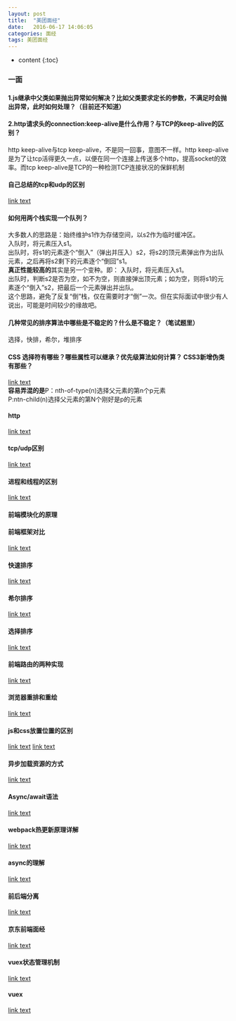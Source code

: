 ```yaml
---
layout: post
title:  "美团面经"
date:   2016-06-17 14:06:05
categories: 面经
tags: 美团面经
---
```


* content
{:toc}

### 一面
#### 1.js继承中父类如果抛出异常如何解决？比如父类要求定长的参数，不满足时会抛出异常，此时如何处理？（目前还不知道）    
#### 2.http请求头的connection:keep-alive是什么作用？与TCP的keep-alive的区别？      
http keep-alive与tcp keep-alive，不是同一回事，意图不一样。http keep-alive是为了让tcp活得更久一点，以便在同一个连接上传送多个http，提高socket的效率。而tcp keep-alive是TCP的一种检测TCP连接状况的保鲜机制  
#### 自己总结的tcp和udp的区别
[link text](http://www.cnblogs.com/zhouhuan/p/vertical_center.html)  
#### 如何用两个栈实现一个队列？    
大多数人的思路是：始终维护s1作为存储空间，以s2作为临时缓冲区。  
入队时，将元素压入s1。    
出队时，将s1的元素逐个“倒入”（弹出并压入）s2，将s2的顶元素弹出作为出队元素，之后再将s2剩下的元素逐个“倒回”s1。    
**真正性能较高的**其实是另一个变种。即：
入队时，将元素压入s1。         
出队时，判断s2是否为空，如不为空，则直接弹出顶元素；如为空，则将s1的元素逐个“倒入”s2，把最后一个元素弹出并出队。      
这个思路，避免了反复“倒”栈，仅在需要时才“倒”一次。但在实际面试中很少有人说出，可能是时间较少的缘故吧。     
#### 几种常见的排序算法中哪些是不稳定的？什么是不稳定？（笔试题里）   
选择，快排，希尔，堆排序   
#### CSS 选择符有哪些？哪些属性可以继承？优先级算法如何计算？ CSS3新增伪类有那些？
[link text](http://www.cnblogs.com/SHERO-Vae/p/5795729.html)  
**容易弄混的是**P：nth-of-type(n)选择父元素的第n个p元素  
           P:ntn-child(n)选择父元素的第N个刚好是p的元素
#### http
[link text](http://www.cnblogs.com/li0803/archive/2008/11/03/1324746.html)
#### tcp/udp区别
[link text](http://www.cnblogs.com/xiaomayizoe/p/5258754.html)
#### 进程和线程的区别
[link text](http://blog.csdn.net/zhou753099943/article/details/51771220)
#### 前端模块化的原理
#### 前端框架对比
[link text](http://www.cnblogs.com/Zcqian/p/6843787.html)
#### 快速排序
[link text](http://www.ruanyifeng.com/blog/2011/04/quicksort_in_javascript.html)
#### 希尔排序
[link text](https://segmentfault.com/a/1190000009461832)
#### 选择排序
[link text](https://segmentfault.com/a/1190000009366805)
#### 前端路由的两种实现
[link text](https://segmentfault.com/p/1210000009973331/read)
#### 浏览器重排和重绘
[link text](http://www.cnblogs.com/goloving/p/7554685.html)
#### js和css放置位置的区别
[link text](https://segmentfault.com/a/1190000002450735)
[link text](https://www.zhihu.com/question/23250329/answer/24060887)
#### 异步加载资源的方式
[link text](http://blog.csdn.net/lxcao/article/details/52791317)
#### Async/await语法
[link text](https://segmentfault.com/a/1190000009070711?from=timeline&isappinstalled=0)
#### webpack热更新原理详解
[link text](http://geek.csdn.net/news/detail/193405)
#### async的理解
[link text](http://es6.ruanyifeng.com/#docs/async)
#### 前后端分离
[link text](http://www.cnblogs.com/chenjg/archive/2017/06/12/6992062.html)
#### 京东前端面经
[link text](http://www.jianshu.com/p/689410ec15b8)
#### vuex状态管理机制
[link text](https://segmentfault.com/a/1190000008688539#articleHeader3)
#### vuex
[link text](http://geek.csdn.net/news/detail/196495?locationNum=12&fps=1)
